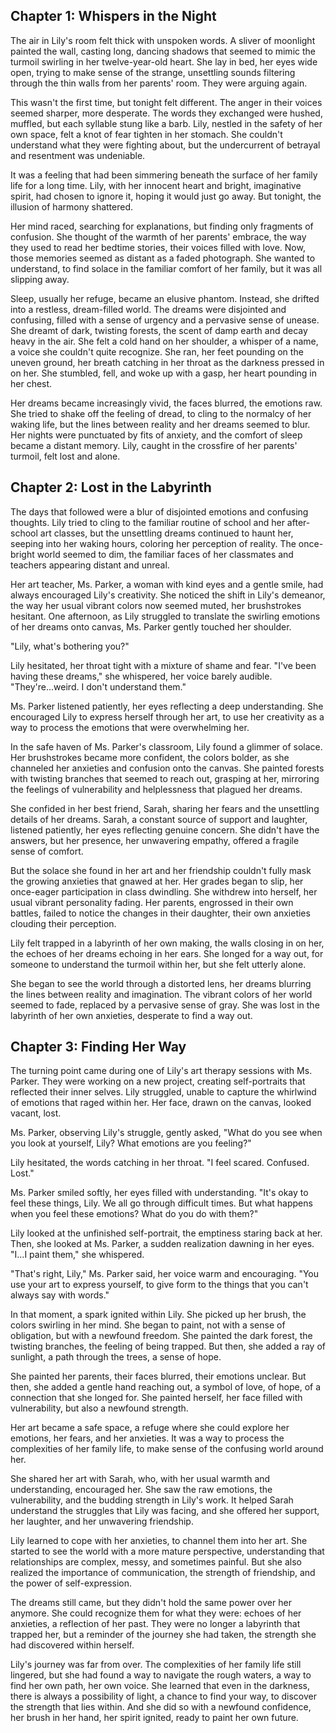 ## Chapter 1: Whispers in the Night

The air in Lily's room felt thick with unspoken words.  A sliver of moonlight painted the wall, casting long, dancing shadows that seemed to mimic the turmoil swirling in her twelve-year-old heart.  She lay in bed, her eyes wide open, trying to make sense of the strange, unsettling sounds filtering through the thin walls from her parents' room.  They were arguing again.  

This wasn't the first time, but tonight felt different. The anger in their voices seemed sharper, more desperate.  The words they exchanged were hushed, muffled, but  each syllable stung like a barb.  Lily, nestled in the safety of her own space, felt a knot of fear tighten in her stomach.  She couldn't understand what they were fighting about, but the undercurrent of betrayal and resentment was undeniable.  

It was a feeling that had been simmering beneath the surface of her family life for a long time.  Lily, with her innocent heart and bright, imaginative spirit, had chosen to ignore it, hoping it would just go away.  But tonight, the illusion of harmony shattered.  

Her mind raced, searching for explanations, but finding only fragments of confusion.  She thought of the warmth of her parents' embrace, the way they used to read her bedtime stories, their voices filled with love. Now,  those memories seemed as distant as a faded photograph.  She wanted to understand, to find solace in the familiar comfort of her family, but it was all slipping away.

Sleep, usually her refuge, became an elusive phantom.  Instead, she drifted into a restless, dream-filled world.  The dreams were disjointed and confusing, filled with a sense of urgency and a pervasive sense of unease.  She dreamt of dark, twisting forests,  the scent of damp earth and decay heavy in the air.  She felt a cold hand on her shoulder, a whisper of a name, a voice she couldn't quite recognize.  She ran, her feet pounding on the uneven ground, her breath catching in her throat as the darkness pressed in on her.  She stumbled, fell, and woke up with a gasp, her heart pounding in her chest.  

Her dreams became increasingly vivid,  the faces blurred,  the emotions raw.  She tried to  shake off the feeling of dread,  to cling to the normalcy of her waking life, but the lines between reality and her dreams seemed to blur.  Her nights were punctuated by fits of anxiety,  and the comfort of sleep became a distant memory.  Lily, caught in the crossfire of her parents' turmoil, felt lost and alone. 


## Chapter 2: Lost in the Labyrinth

The days that followed were a blur of disjointed emotions and confusing thoughts. Lily tried to cling to the familiar routine of school and her after-school art classes, but the unsettling dreams continued to haunt her, seeping into her waking hours, coloring her perception of reality.  The once-bright world seemed to dim, the familiar faces of her classmates and teachers appearing distant and unreal.

Her art teacher, Ms. Parker, a woman with kind eyes and a gentle smile, had always encouraged Lily's creativity. She noticed the shift in Lily's demeanor, the way her usual vibrant colors now seemed muted, her brushstrokes hesitant.  One afternoon, as Lily struggled to translate the swirling emotions of her dreams onto canvas, Ms. Parker gently touched her shoulder.

"Lily, what's bothering you?"  

Lily hesitated, her throat tight with a mixture of shame and fear.  "I've been having these dreams," she whispered, her voice barely audible.  "They're...weird.  I don't understand them."

Ms. Parker listened patiently, her eyes reflecting a deep understanding.  She encouraged Lily to express herself through her art, to use her creativity as a way to process the emotions that were overwhelming her.  

In the safe haven of Ms. Parker's classroom, Lily found a glimmer of solace.  Her brushstrokes became more confident, the colors bolder, as she channeled her anxieties and confusion onto the canvas.  She painted forests with twisting branches that seemed to reach out, grasping at her, mirroring the feelings of vulnerability and helplessness that plagued her dreams. 

She confided in her best friend, Sarah, sharing her fears and the unsettling details of her dreams. Sarah, a constant source of support and laughter, listened patiently, her eyes reflecting genuine concern.  She didn't have the answers, but her presence, her unwavering empathy, offered a fragile sense of comfort. 

But the solace she found in her art and her friendship couldn't fully mask the growing anxieties that gnawed at her.  Her grades began to slip, her once-eager participation in class dwindling.  She withdrew into herself, her usual vibrant personality fading.  Her parents, engrossed in their own battles, failed to notice the changes in their daughter, their own anxieties clouding their perception.

Lily felt trapped in a labyrinth of her own making,  the walls closing in on her, the echoes of her dreams echoing in her ears.  She longed for a way out, for someone to understand the turmoil within her, but she felt utterly alone.  

She began to see the world through a distorted lens, her dreams blurring the lines between reality and imagination.  The vibrant colors of her world seemed to fade, replaced by a pervasive sense of gray.  She was lost in the labyrinth of her own anxieties, desperate to find a way out. 


## Chapter 3: Finding Her Way

The turning point came during one of Lily's art therapy sessions with Ms. Parker.  They were working on a new project, creating self-portraits that reflected their inner selves.  Lily struggled, unable to capture the whirlwind of emotions that raged within her.  Her face, drawn on the canvas,  looked vacant,  lost.

Ms. Parker, observing Lily's struggle, gently asked, "What do you see when you look at yourself, Lily? What emotions are you feeling?"

Lily hesitated, the words catching in her throat. "I feel scared. Confused.  Lost."

Ms. Parker smiled softly,  her eyes filled with understanding. "It's okay to feel these things, Lily.  We all go through difficult times.  But what happens when you feel these emotions?  What do you do with them?"

Lily looked at the unfinished self-portrait,  the emptiness staring back at her.  Then, she looked at Ms. Parker, a sudden realization dawning in her eyes.  "I...I paint them," she whispered.

"That's right, Lily," Ms. Parker said, her voice warm and encouraging. "You use your art to express yourself, to give form to the things that you can't always say with words."

In that moment, a spark ignited within Lily.  She picked up her brush, the colors swirling in her mind.  She began to paint, not with a sense of obligation, but with a newfound freedom.  She painted the dark forest, the twisting branches, the feeling of being trapped.  But then, she added a ray of sunlight, a path through the trees, a sense of hope.

She painted her parents, their faces blurred,  their emotions unclear.  But then,  she added a gentle hand reaching out, a symbol of love, of hope, of a connection that she longed for.  She painted herself, her face filled with  vulnerability, but also a newfound strength. 

Her art became a safe space, a refuge where she could explore her emotions, her fears, and her anxieties.  It was a way to process the complexities of her family life, to make sense of the confusing world around her.  

She shared her art with Sarah, who,  with her usual warmth and understanding,  encouraged her.   She saw  the raw emotions, the vulnerability, and the budding strength in Lily's work.  It  helped Sarah understand the struggles that Lily was facing, and she offered her support, her laughter, and her unwavering friendship.

Lily learned to cope with her anxieties, to channel them into her art. She started to see the world with a more mature perspective, understanding that relationships are complex, messy, and sometimes painful.  But she also realized the importance of communication, the strength of friendship, and the power of self-expression. 

The dreams still came, but they didn't hold the same power over her anymore.  She could recognize them for what they were: echoes of her anxieties,  a reflection of her past.  They were no longer a labyrinth that trapped her, but a reminder of the journey she had taken, the strength she had discovered within herself.  

Lily's journey was far from over.  The complexities of her family life still lingered, but she had found a way to navigate the rough waters,  a way to find her own path, her own voice.  She learned that even in the darkness, there is always a possibility of light,  a chance to find your way,  to discover the strength that lies within.  And she did so with a newfound confidence, her brush in her hand, her spirit ignited, ready to paint her own future. 
